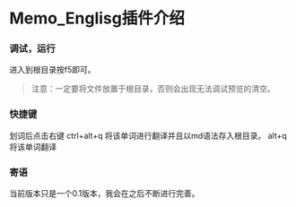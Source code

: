 # Memo_Englisg插件介绍
### 调试，运行
进入到根目录按f5即可。
> 注意：一定要将文件放置于根目录，否则会出现无法调试预览的清空。
### 快捷键
划词后点击右键
ctrl+alt+q 将该单词进行翻译并且以md语法存入根目录。
alt+q 将该单词翻译

### 寄语
当前版本只是一个0.1版本，我会在之后不断进行完善。

